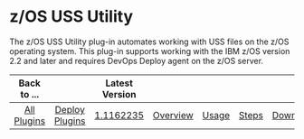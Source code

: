 
# z/OS USS Utility

The z/OS USS Utility plug-in automates working with USS files on the z/OS operating system. This plug-in supports working with the IBM z/OS version 2.2 and later and requires DevOps Deploy agent on the z/OS server.

|          Back to ...          |                                |                                                                      Latest Version                                                                       |||||
|:-----------------------------:|:------------------------------:|:---------------------------------------------------------------------------------------------------------------------------------------------------------:| :---: | :---: | :---: | :---: |
| [All Plugins](../../index.md) | [Deploy Plugins](../README.md) | [1.1162235](https://raw.githubusercontent.com/UrbanCode/IBM-UCD-PLUGINS/main/files/zos-replacetokens-uss/ucd-plugins-zos-replacetokens-uss-1.1162235.zip) |[Overview](overview.md)|[Usage](usage.md)|[Steps](steps.md)|[Downloads](downloads.md)|
